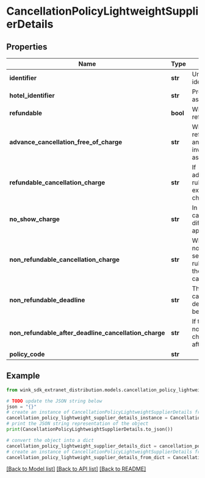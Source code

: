 # CancellationPolicyLightweightSupplierDetails


## Properties

Name | Type | Description | Notes
------------ | ------------- | ------------- | -------------
**identifier** | **str** | Unique cancellation policy identifier | 
**hotel_identifier** | **str** | Property this cancellation is associated with | 
**refundable** | **bool** | Whether this cancellation policy is refundable or not | [default to False]
**advance_cancellation_free_of_charge** | **str** | When the cancellation policy is refundable, this flag can be set and indicates there is more rules involved than just a no-questions-asked refundable. | [optional] 
**refundable_cancellation_charge** | **str** | If advanceCancellationFreeOfCharge rules is not honored, this property explains what the guest will be charged. | [optional] 
**no_show_charge** | **str** | In case the &#39;Refundable cancellation charge&#39; is set, a different no show charge can be applied. | [optional] 
**non_refundable_cancellation_charge** | **str** | When the cancellation policy is non-refundable, this flag can be set and indicates there is more rules involved to calculate what the guest will owe in case of a cancellation. | [optional] 
**non_refundable_deadline** | **str** | The non-refundable charge might can have a deadline. If that deadline passes, the guest might be charged more. | [optional] 
**non_refundable_after_deadline_cancellation_charge** | **str** | If the guest does not honor the non-refundable deadline rule, this charge dictates what she owes after the deadline passes. | [optional] 
**policy_code** | **str** |  | [optional] 

## Example

```python
from wink_sdk_extranet_distribution.models.cancellation_policy_lightweight_supplier_details import CancellationPolicyLightweightSupplierDetails

# TODO update the JSON string below
json = "{}"
# create an instance of CancellationPolicyLightweightSupplierDetails from a JSON string
cancellation_policy_lightweight_supplier_details_instance = CancellationPolicyLightweightSupplierDetails.from_json(json)
# print the JSON string representation of the object
print(CancellationPolicyLightweightSupplierDetails.to_json())

# convert the object into a dict
cancellation_policy_lightweight_supplier_details_dict = cancellation_policy_lightweight_supplier_details_instance.to_dict()
# create an instance of CancellationPolicyLightweightSupplierDetails from a dict
cancellation_policy_lightweight_supplier_details_from_dict = CancellationPolicyLightweightSupplierDetails.from_dict(cancellation_policy_lightweight_supplier_details_dict)
```
[[Back to Model list]](../README.md#documentation-for-models) [[Back to API list]](../README.md#documentation-for-api-endpoints) [[Back to README]](../README.md)


